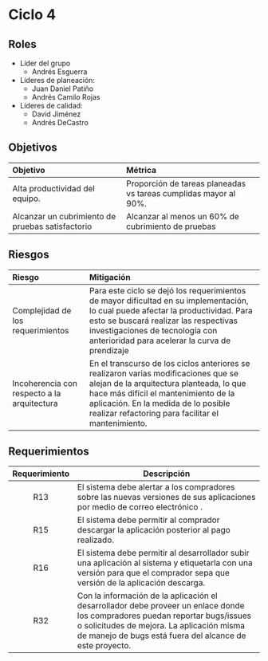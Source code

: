 # Ciclo 4

## Roles
- Líder del grupo
  - Andrés Esguerra
- Líderes de planeación:
  - Juan Daniel Patiño
  - Andrés Camilo Rojas
- Líderes de calidad:
  - David Jiménez
  - Andrés DeCastro

## Objetivos
Objetivo|Métrica
:--|:--
Alta productividad del equipo.|Proporción de tareas planeadas vs tareas cumplidas mayor al 90%.
Alcanzar un cubrimiento de pruebas satisfactorio|Alcanzar al menos un 60% de cubrimiento de pruebas

## Riesgos
Riesgo|Mitigación
:--|:--
Complejidad de los requerimientos|Para este ciclo se dejó los requerimientos de mayor dificultad en su implementación, lo cual puede afectar la productividad. Para esto se buscará realizar las respectivas investigaciones de tecnología con anterioridad para acelerar la curva de prendizaje
Incoherencia con respecto a la arquitectura|En el transcurso de los ciclos anteriores se realizaron varias modificaciones que se alejan de la arquitectura planteada, lo que hace más difícil el mantenimiento de la aplicación. En la medida de lo posible realizar refactoring para facilitar el mantenimiento.

## Requerimientos
| Requerimiento | Descripción |
| :-----------: | ----------- |
| R13 | El sistema debe alertar a los compradores sobre las nuevas versiones de sus aplicaciones por medio de correo electrónico . |
| R15 | El sistema debe permitir al comprador descargar la aplicación posterior al pago realizado. |
| R16 | El sistema debe permitir al desarrollador subir una aplicación al sistema y etiquetarla con una versión para que el comprador sepa que versión de la aplicación descarga. |
| R32 | Con la información de la aplicación el desarrollador debe proveer un enlace donde los compradores puedan reportar bugs/issues o solicitudes de mejora. La aplicación misma de manejo de bugs está fuera del alcance de este proyecto. |